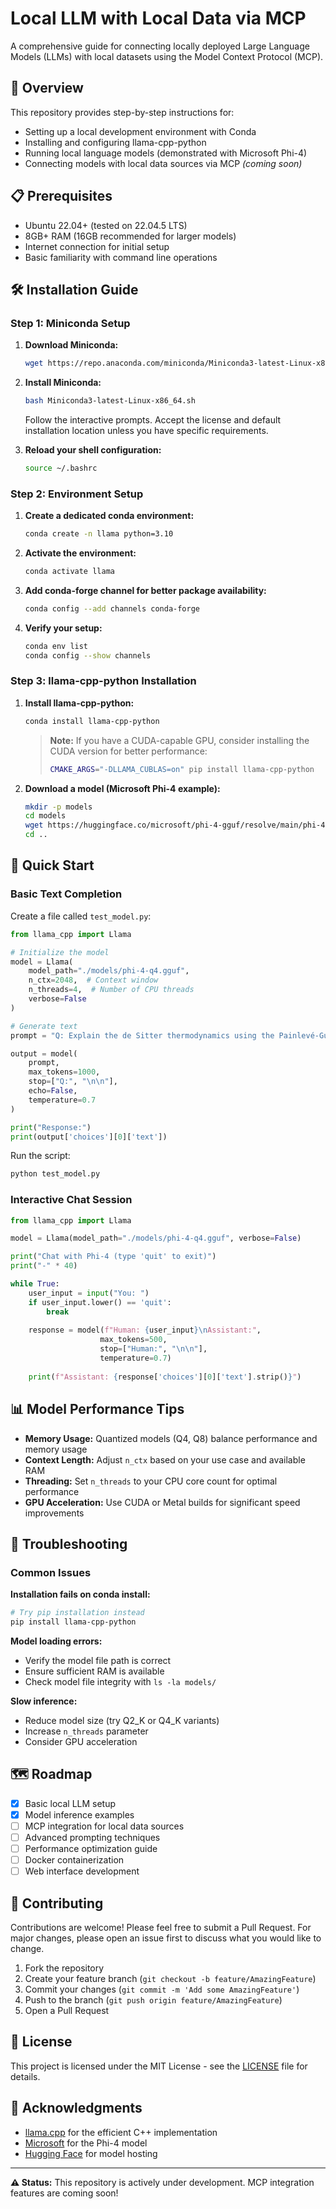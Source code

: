 # Local LLM with Local Data via MCP

A comprehensive guide for connecting locally deployed Large Language Models (LLMs) with local datasets using the Model Context Protocol (MCP).

## 🎯 Overview

This repository provides step-by-step instructions for:
- Setting up a local development environment with Conda
- Installing and configuring llama-cpp-python
- Running local language models (demonstrated with Microsoft Phi-4)
- Connecting models with local data sources via MCP *(coming soon)*

## 📋 Prerequisites

- Ubuntu 22.04+ (tested on 22.04.5 LTS)
- 8GB+ RAM (16GB recommended for larger models)
- Internet connection for initial setup
- Basic familiarity with command line operations

## 🛠️ Installation Guide

### Step 1: Miniconda Setup

1. **Download Miniconda:**
   ```bash
   wget https://repo.anaconda.com/miniconda/Miniconda3-latest-Linux-x86_64.sh
   ```

2. **Install Miniconda:**
   ```bash
   bash Miniconda3-latest-Linux-x86_64.sh
   ```
   
   Follow the interactive prompts. Accept the license and default installation location unless you have specific requirements.

3. **Reload your shell configuration:**
   ```bash
   source ~/.bashrc
   ```

### Step 2: Environment Setup

1. **Create a dedicated conda environment:**
   ```bash
   conda create -n llama python=3.10
   ```

2. **Activate the environment:**
   ```bash
   conda activate llama
   ```

3. **Add conda-forge channel for better package availability:**
   ```bash
   conda config --add channels conda-forge
   ```

4. **Verify your setup:**
   ```bash
   conda env list
   conda config --show channels
   ```

### Step 3: llama-cpp-python Installation

1. **Install llama-cpp-python:**
   ```bash
   conda install llama-cpp-python
   ```

   > **Note:** If you have a CUDA-capable GPU, consider installing the CUDA version for better performance:
   > ```bash
   > CMAKE_ARGS="-DLLAMA_CUBLAS=on" pip install llama-cpp-python
   > ```

2. **Download a model (Microsoft Phi-4 example):**
   ```bash
   mkdir -p models
   cd models
   wget https://huggingface.co/microsoft/phi-4-gguf/resolve/main/phi-4-q4.gguf
   cd ..
   ```

## 🚀 Quick Start

### Basic Text Completion

Create a file called `test_model.py`:

```python
from llama_cpp import Llama

# Initialize the model
model = Llama(
    model_path="./models/phi-4-q4.gguf",
    n_ctx=2048,  # Context window
    n_threads=4,  # Number of CPU threads
    verbose=False
)

# Generate text
prompt = "Q: Explain the de Sitter thermodynamics using the Painlevé-Gullstrand (PG) coordinates"

output = model(
    prompt,
    max_tokens=1000,
    stop=["Q:", "\n\n"],
    echo=False,
    temperature=0.7
)

print("Response:")
print(output['choices'][0]['text'])
```

Run the script:
```bash
python test_model.py
```

### Interactive Chat Session

```python
from llama_cpp import Llama

model = Llama(model_path="./models/phi-4-q4.gguf", verbose=False)

print("Chat with Phi-4 (type 'quit' to exit)")
print("-" * 40)

while True:
    user_input = input("You: ")
    if user_input.lower() == 'quit':
        break
    
    response = model(f"Human: {user_input}\nAssistant:", 
                    max_tokens=500, 
                    stop=["Human:", "\n\n"],
                    temperature=0.7)
    
    print(f"Assistant: {response['choices'][0]['text'].strip()}")
```

## 📊 Model Performance Tips

- **Memory Usage:** Quantized models (Q4, Q8) balance performance and memory usage
- **Context Length:** Adjust `n_ctx` based on your use case and available RAM
- **Threading:** Set `n_threads` to your CPU core count for optimal performance
- **GPU Acceleration:** Use CUDA or Metal builds for significant speed improvements

## 🔧 Troubleshooting

### Common Issues

**Installation fails on conda install:**
```bash
# Try pip installation instead
pip install llama-cpp-python
```

**Model loading errors:**
- Verify the model file path is correct
- Ensure sufficient RAM is available
- Check model file integrity with `ls -la models/`

**Slow inference:**
- Reduce model size (try Q2_K or Q4_K variants)
- Increase `n_threads` parameter
- Consider GPU acceleration

## 🗺️ Roadmap

- [x] Basic local LLM setup
- [x] Model inference examples
- [ ] MCP integration for local data sources
- [ ] Advanced prompting techniques
- [ ] Performance optimization guide
- [ ] Docker containerization
- [ ] Web interface development

## 🤝 Contributing

Contributions are welcome! Please feel free to submit a Pull Request. For major changes, please open an issue first to discuss what you would like to change.

1. Fork the repository
2. Create your feature branch (`git checkout -b feature/AmazingFeature`)
3. Commit your changes (`git commit -m 'Add some AmazingFeature'`)
4. Push to the branch (`git push origin feature/AmazingFeature`)
5. Open a Pull Request

## 📄 License

This project is licensed under the MIT License - see the [LICENSE](LICENSE) file for details.

## 🙏 Acknowledgments

- [llama.cpp](https://github.com/ggerganov/llama.cpp) for the efficient C++ implementation
- [Microsoft](https://huggingface.co/microsoft/phi-4-gguf) for the Phi-4 model
- [Hugging Face](https://huggingface.co/) for model hosting

---

**⚠️ Status:** This repository is actively under development. MCP integration features are coming soon!


